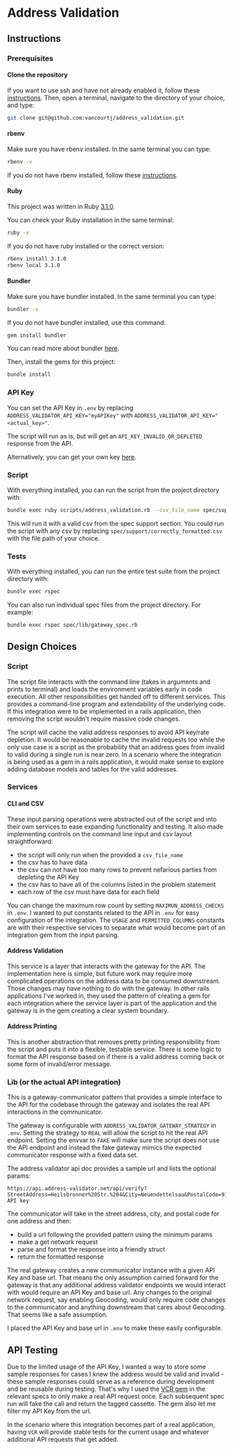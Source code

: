 # Address Validation

## Instructions

### Prerequisites

#### Clone the repository

If you want to use ssh and have not already enabled it, follow these [instructions](https://docs.github.com/en/authentication/connecting-to-github-with-ssh).
Then, open a terminal, navigate to the directory of your choice, and type:

```bash
git clone git@github.com:vancourtj/address_validation.git
```
#### rbenv

Make sure you have rbenv installed. In the same terminal you can type:

```bash
rbenv -v
```

If you do not have rbenv installed, follow these [instructions](https://github.com/rbenv/rbenv#installation).

#### Ruby

This project was written in Ruby [3.1.0](https://www.ruby-lang.org/en/news/2021/12/25/ruby-3-1-0-released).

You can check your Ruby installation in the same terminal:

```bash
ruby -v
```

If you do not have ruby installed or the correct version:

```bash
rbenv install 3.1.0
rbenv local 3.1.0
```

#### Bundler

Make sure you have bundler installed. In the same terminal you can type:

```bash
bundler -v
```

If you do not have bundler installed, use this command:

```bash
gem install bundler
```

You can read more about bundler [here](https://bundler.io/).

Then, install the gems for this project:

```bash
bundle install
```

### API Key

You can set the API Key in `.env` by replacing `ADDRESS_VALIDATOR_API_KEY="myAPIKey"` with `ADDRESS_VALIDATOR_API_KEY="<actual_key>"`.

The script will run as is, but will get an `API_KEY_INVALID_OR_DEPLETED` response from the API.

Alternatively, you can get your own key [here](https://www.address-validator.net/free-trial-registration.html).

### Script

With everything installed, you can run the script from the project directory with:

```bash
bundle exec ruby scripts/address_validation.rb --csv_file_name spec/support/correctly_formatted.csv
```

This will run it with a valid csv from the spec support section. You could run the script with any csv by replacing `spec/support/correctly_formatted.csv` with the file path of your choice.

### Tests

With everything installed, you can run the entire test suite from the project directory with:

```bash
bundle exec rspec
```

You can also run individual spec files from the project directory. For example:

```bash
bundle exec rspec spec/lib/gateway_spec.rb
```

## Design Choices

### Script

The script file interacts with the command line (takes in arguments and prints to terminal)
and loads the environment variables early in code execution. All other responsibilities get handed
off to different services. This provides a command-line program
and extendability of the underlying code. If this integration were to be implemented in a rails application,
then removing the script wouldn't require massive code changes.

The script will cache the valid address responses to avoid API key/rate depletion. It would be
reasonable to cache the invalid requests too while the only use case is a script as the probability
that an address goes from invalid to valid during a single run is near zero. In a scenario where the
integration is being used as a gem in a rails application, it would make sense to explore adding
database models and tables for the valid addresses.

### Services

#### CLI and CSV

These input parsing operations were abstracted out of the script and into their own services to ease expanding
functionality and testing. It also made implementing controls on the command line input and csv layout
straightforward:

- the script will only run when the provided a `csv_file_name`
- the csv has to have data
- the csv can not have too many rows to prevent nefarious parties from depleting the API Key
- the csv has to have all of the columns listed in the problem statement
- each row of the csv must have data for each field

You can change the maximum row count by setting `MAXIMUN_ADDRESS_CHECKS` in `.env`. I wanted to put constants related
to the API in `.env` for easy configuration of the integration. The `USAGE` and `PERMITTED_COLUMNS` constants are with
their respective services to separate what would become part of an integration gem from the input parsing.

#### Address Validation

This service is a layer that interacts with the gateway for the API. The implementation here is simple,
but future work may require more complicated operations on the address data to be consumed downstream. Those changes
may have nothing to do with the gateway. In other rails applications I've worked in, they used the pattern
of creating a gem for each integration where the service layer is part of the application and the gateway
is in the gem creating a clear system boundary.

#### Address Printing

This is another abstraction that removes pretty printing responsibility from the script and puts it into a flexible,
testable service. There is some logic to format the API response based on if there is a valid address coming back
or some form of invalid/error message.

### Lib (or the actual API integration)

This is a gateway-communicator pattern that provides a simple interface to the API for the codebase through the gateway
and isolates the real API interactions in the communicator.

The gateway is configurable with `ADDRESS_VALIDATOR_GATEWAY_STRATEGY` in `.env`. Setting the strategy to `REAL` will
allow the script to hit the real API endpoint. Setting the envvar to `FAKE` will make sure the script does not use
the API endpoint and instead the fake gateway mimics the expected communicator response with a fixed data set.

The address validator api doc provides a sample url and lists the optional params:

```
https://api.address-validator.net/api/verify?StreetAddress=Heilsbronner%20Str.%204&City=Neuendettelsau&PostalCode=91564&CountryCode=de&Geocoding=true&APIKey=your API key
```

The communicator will take in the street address, city, and postal code for one address and then:
- build a url following the provided pattern using the minimum params
- make a get network request
- parse and format the response into a friendly struct
- return the formatted response

The real gateway creates a new communicator instance with a given API Key and base url. That means the only assumption
carried forward for the gateway is that any additional address validator endpoints we would interact with would require
an API Key and base url. Any changes to the original network request, say enabling Geocoding, would only require code
changes to the communicator and anything downstream that cares about Geocoding. That seems like a safe assumption.

I placed the API Key and base url in `.env` to make these easily configurable.

## API Testing

Due to the limited usage of the API Key, I wanted a way to store some sample responses for cases I knew the address
would be valid and invalid - these sample responses could serve as a reference during development and be reusable
during testing. That's why I used the [VCR gem](https://github.com/vcr/vcr) in the relevant specs to only make a
real API request once. Each subsequent spec run will fake the call and return the tagged cassette. The gem also
let me filter my API Key from the url.

In the scenario where this integration becomes part of a real application, having `VCR` will provide stable tests
for the current usage and whatever additional API requests that get added.